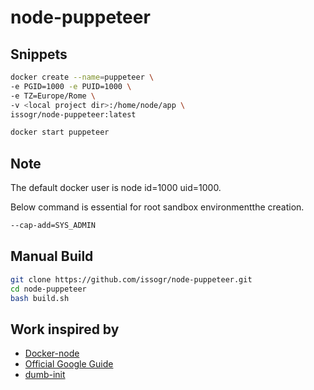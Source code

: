 # node-puppeteer

## Snippets

```bash
docker create --name=puppeteer \
-e PGID=1000 -e PUID=1000 \
-e TZ=Europe/Rome \
-v <local project dir>:/home/node/app \
issogr/node-puppeteer:latest
```

```bash
docker start puppeteer
```

## Note

The default docker user is node id=1000 uid=1000.

Below command is essential for root sandbox environmentthe creation.

```bash
--cap-add=SYS_ADMIN
```

## Manual Build

```bash
git clone https://github.com/issogr/node-puppeteer.git
cd node-puppeteer
bash build.sh
```

## Work inspired by
* [Docker-node](https://github.com/nodejs/docker-node#run-a-single-nodejs-script)
* [Official Google Guide](https://github.com/GoogleChrome/puppeteer/blob/master/docs/troubleshooting.md)
* [dumb-init](https://github.com/Yelp/dumb-init)